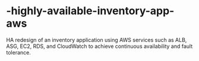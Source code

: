 # -highly-available-inventory-app-aws
HA redesign of an inventory application using AWS services such as ALB, ASG, EC2, RDS, and CloudWatch to achieve continuous availability and fault tolerance.
